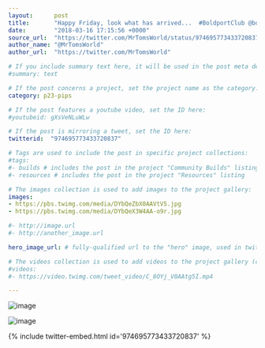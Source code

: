 ```yaml
---
layout:      post
title:       "Happy Friday, look what has arrived...  #BoldportClub @boldport"
date:        "2018-03-16 17:15:56 +0000"
source_url:  "https://twitter.com/MrTomsWorld/status/974695773433720837"
author_name: "@MrTomsWorld"
author_url:  "https://twitter.com/MrTomsWorld"

# If you include summary text here, it will be used in the post meta description instead of an excerpt from the post body
#summary: text

# If the post concerns a project, set the project name as the category:
category: p23-pips

# If the post features a youtube video, set the ID here:
#youtubeid: gXsVeNLuWLw

# If the post is mirroring a tweet, set the ID here:
twitterid:  "974695773433720837"

# Tags are used to include the post in specific project collections:
#tags:
#- builds # includes the post in the project "Community Builds" listing
#- resources # includes the post in the project "Resources" listing

# The images collection is used to add images to the project gallery:
images:
- https://pbs.twimg.com/media/DYbQeZbX0AAVtV5.jpg
- https://pbs.twimg.com/media/DYbQeX3W4AA-o9r.jpg

#- http://image.url
#- http://another_image.url

hero_image_url: # fully-qualified url to the "hero" image, used in twitter cards for example

# The videos collection is used to add videos to the project gallery (currently only mp4):
#videos:
#- https://video.twimg.com/tweet_video/C_8OYj_V0AAtg5I.mp4

---
```


![image](https://pbs.twimg.com/media/DYbQeZbX0AAVtV5.jpg)

![image](https://pbs.twimg.com/media/DYbQeX3W4AA-o9r.jpg)

{% include twitter-embed.html id='974695773433720837' %}


